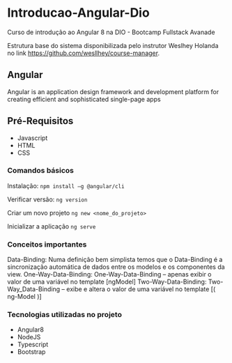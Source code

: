 # Introducao-Angular-Dio
Curso de introdução ao Angular 8 na DIO - Bootcamp Fullstack Avanade

Estrutura base do sistema disponibilizada pelo instrutor Weslhey Holanda no link https://github.com/wesllhey/course-manager.

## Angular
Angular is an application design framework and development platform for creating efficient and sophisticated single-page apps

## Pré-Requisitos
* Javascript
* HTML
* CSS

### Comandos básicos

Instalação:
```npm install –g @angular/cli```

Verificar versão:
```ng version```

Criar um novo projeto
```ng new <nome_do_projeto>```

Inicializar a aplicação
```ng serve```

### Conceitos importantes

Data-Binding: Numa definição bem simplista temos que o Data-Binding é a sincronização automática de dados entre os modelos e os componentes da view.
One-Way-Data-Binding: One-Way-Data-Binding – apenas exibir o valor de uma variável no template [ngModel]
Two-Way-Data-Binding: Two-Way_Data-Binding – exibe e altera o valor de uma variável no template [( ng-Model )]

### Tecnologias utilizadas no projeto

* Angular8
* NodeJS
* Typescript
* Bootstrap



